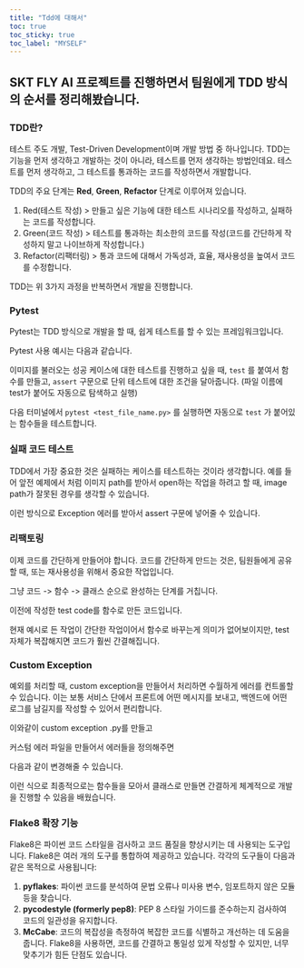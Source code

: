 ```yaml
---
title: "Tdd에 대해서"
toc: true
toc_sticky: true
toc_label: "MYSELF"
---
```

## SKT FLY AI 프로젝트를 진행하면서 팀원에게 TDD 방식의 순서를 정리해봤습니다.

### TDD란?
테스트 주도 개발, Test-Driven Development이며 개발 방법 중 하나입니다.
TDD는 기능을 먼저 생각하고 개발하는 것이 아니라, 테스트를 먼저 생각하는 방법인데요.
테스트를 먼저 생각하고, 그 테스트를 통과하는 코드를 작성하면서 개발합니다.

TDD의 주요 단계는 **Red**, **Green**, **Refactor** 단계로 이루어져 있습니다. 
1. Red(테스트 작성)
		> 만들고 싶은 기능에 대한 테스트 시나리오를 작성하고, 실패하는 코드를 작성합니다.
1. Green(코드 작성)
		> 테스트를 통과하는 최소한의 코드를 작성(코드를 간단하게 작성하지 말고 나이브하게 작성합니다.)
1. Refactor(리팩터링)
		> 통과 코드에 대해서 가독성과, 효율, 재사용성을 높여서 코드를 수정합니다.
		

TDD는 위 3가지 과정을 반복하면서 개발을 진행합니다. 

### Pytest
Pytest는 TDD 방식으로 개발을 할 때, 쉽게 테스트를 할 수 있는 프레임워크입니다. 

Pytest 사용 예시는 다음과 같습니다. 
<script src="https://gist.github.com/chanyoungP/6d53bb0b019935ed37e617ce8f17ddb5.js"></script>
이미지를 불러오는 성공 케이스에 대한 테스트를 진행하고 싶을 때, `test` 를 붙여서 함수를 만들고, `assert` 구문으로 단위 테스트에 대한 조건을 달아줍니다. (파일 이름에 test가 붙어도 자동으로 탐색하고 실행)

다음 터미널에서 `pytest <test_file_name.py>` 를 실행하면 자동으로 `test` 가 붙어있는 함수들을 테스트합니다. 

### 실패 코드 테스트
TDD에서 가장 중요한 것은 실패하는 케이스를 테스트하는 것이라 생각합니다. 
예를 들어 앞전 예제에서 처럼 이미지 path를 받아서 open하는 작업을 하려고 할 때, image path가 잘못된 경우를 생각할 수 있습니다. 
<script src="https://gist.github.com/chanyoungP/ba549672d70087af9ba307679cbab841.js"></script>
이런 방식으로 Exception 에러를 받아서 assert 구문에 넣어줄 수 있습니다. 


### 리팩토링
이제 코드를 간단하게 만들어야 합니다. 코드를 간단하게 만드는 것은, 팀원들에게 공유할 때, 또는 재사용성을 위해서 중요한 작업입니다. 

그냥 코드 -> 함수 -> 클래스
순으로 완성하는 단계를 거칩니다. 

이전에 작성한 test code를 함수로 만든 코드입니다. 
<script src="https://gist.github.com/chanyoungP/cc4e7021fb5594fc666863b2808bf077.js"></script>
현재 예시로 든 작업이 간단한 작업이어서 함수로 바꾸는게 의미가 없어보이지만, test자체가 복잡해지면 코드가 훨씬 간결해집니다. 

### Custom Exception
예외를 처리할 때, custom exception을 만들어서 처리하면 수월하게 에러를 컨트롤할 수 있습니다. 이는 보통 서비스 단에서 프론트에 어떤 메시지를 보내고, 백엔드에 어떤 로그를 남길지를 작성할 수 있어서 편리합니다. 
<script src="https://gist.github.com/chanyoungP/e9e423874a271aed63b5205ea001ea4a.js"></script>
이와같이 custom exception .py를 만들고 
<script src="https://gist.github.com/chanyoungP/874c44f7aaed9c323449ce7cbb970a10.js"></script>
커스텀 에러 파일을 만들어서 에러들을 정의해주면 
<script src="https://gist.github.com/chanyoungP/5d1e3c80c0d0aa91c33ffa1b52e31103.js"></script>

다음과 같이 변경해줄 수 있습니다. 

이런 식으로 최종적으로는 함수들을 모아서 클래스로 만들면 간결하게 체계적으로 개발을 진행할 수 있음을 배웠습니다.

### Flake8 확장 기능 
Flake8은 파이썬 코드 스타일을 검사하고 코드 품질을 향상시키는 데 사용되는 도구입니다. 
Flake8은 여러 개의 도구를 통합하여 제공하고 있습니다. 각각의 도구들이 다음과 같은 목적으로 사용됩니다:
1. **pyflakes**: 파이썬 코드를 분석하여 문법 오류나 미사용 변수, 임포트하지 않은 모듈 등을 찾습니다.
2. **pycodestyle (formerly pep8)**: PEP 8 스타일 가이드를 준수하는지 검사하여 코드의 일관성을 유지합니다.
3. **McCabe**: 코드의 복잡성을 측정하여 복잡한 코드를 식별하고 개선하는 데 도움을 줍니다.
Flake8을 사용하면, 코드를 간결하고 통일성 있게 작성할 수 있지만, 너무 맞추기가 힘든 단점도 있습니다. 